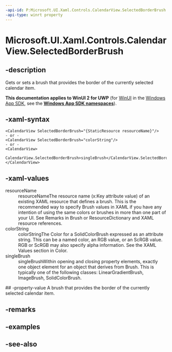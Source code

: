 ```yaml
---
-api-id: P:Microsoft.UI.Xaml.Controls.CalendarView.SelectedBorderBrush
-api-type: winrt property
---
```


<!-- Property syntax
public Windows.UI.Xaml.Media.Brush SelectedBorderBrush { get;  set; }
-->

# Microsoft.UI.Xaml.Controls.CalendarView.SelectedBorderBrush

## -description
Gets or sets a brush that provides the border of the currently selected calendar item.

**This documentation applies to WinUI 2 for UWP** (for [WinUI](/windows/apps/winui/winui3/) in the [Windows App SDK](/windows/apps/windows-app-sdk/), see the **[Windows App SDK namespaces](/windows/windows-app-sdk/api/winrt/)**).

## -xaml-syntax
```xaml
<CalendarView SelectedBorderBrush="{StaticResource resourceName}"/>
- or -
<CalendarView SelectedBorderBrush="colorString"/>
- or -
<CalendarView>
  CalendarView.SelectedBorderBrush>singleBrush</CalendarView.SelectedBorderBrush>
</CalendarView>

```


## -xaml-values
<dl><dt>resourceName</dt><dd>resourceNameThe resource name (x:Key attribute value) of an existing XAML resource that defines a brush. This is the recommended way to specify Brush values in XAML if you have any intention of using the same colors or brushes in more than one part of your UI. See Remarks in Brush or ResourceDictionary and XAML resource references.</dd>
<dt>colorString</dt><dd>colorStringThe Color for a SolidColorBrush expressed as an attribute string. This can be a named color, an RGB value, or an ScRGB value. RGB or ScRGB may also specify alpha information. See the XAML Values section in Color.</dd>
<dt>singleBrush</dt><dd>singleBrushWithin opening and closing property elements, exactly one object element for an object that derives from Brush. This is typically one of the following classes: LinearGradientBrush, ImageBrush, SolidColorBrush.</dd>
</dl>
## -property-value
A brush that provides the border of the currently selected calendar item.

## -remarks

## -examples

## -see-also
